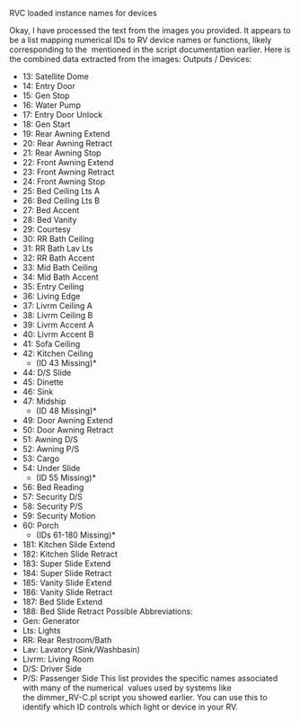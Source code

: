 RVC loaded instance names for devices


Okay, I have processed the text from the images you provided. It appears to be a list mapping numerical IDs to RV device names or functions, likely corresponding to the <load-id> mentioned in the script documentation earlier.
Here is the combined data extracted from the images:
Outputs / Devices:
* 13: Satellite Dome
* 14: Entry Door
* 15: Gen Stop
* 16: Water Pump
* 17: Entry Door Unlock
* 18: Gen Start
* 19: Rear Awning Extend
* 20: Rear Awning Retract
* 21: Rear Awning Stop
* 22: Front Awning Extend
* 23: Front Awning Retract
* 24: Front Awning Stop
* 25: Bed Ceiling Lts A
* 26: Bed Ceiling Lts B
* 27: Bed Accent
* 28: Bed Vanity
* 29: Courtesy
* 30: RR Bath Ceiling
* 31: RR Bath Lav Lts
* 32: RR Bath Accent
* 33: Mid Bath Ceiling
* 34: Mid Bath Accent
* 35: Entry Ceiling
* 36: Living Edge
* 37: Livrm Ceiling A
* 38: Livrm Ceiling B
* 39: Livrm Accent A
* 40: Livrm Accent B
* 41: Sofa Ceiling
* 42: Kitchen Ceiling
    * (ID 43 Missing)*
* 44: D/S Slide
* 45: Dinette
* 46: Sink
* 47: Midship
    * (ID 48 Missing)*
* 49: Door Awning Extend
* 50: Door Awning Retract
* 51: Awning D/S
* 52: Awning P/S
* 53: Cargo
* 54: Under Slide
    * (ID 55 Missing)*
* 56: Bed Reading
* 57: Security D/S
* 58: Security P/S
* 59: Security Motion
* 60: Porch
    * (IDs 61-180 Missing)*
* 181: Kitchen Slide Extend
* 182: Kitchen Slide Retract
* 183: Super Slide Extend
* 184: Super Slide Retract
* 185: Vanity Slide Extend
* 186: Vanity Slide Retract
* 187: Bed Slide Extend
* 188: Bed Slide Retract
Possible Abbreviations:
* Gen: Generator
* Lts: Lights
* RR: Rear Restroom/Bath
* Lav: Lavatory (Sink/Washbasin)
* Livrm: Living Room
* D/S: Driver Side
* P/S: Passenger Side
This list provides the specific names associated with many of the numerical <load-id> values used by systems like the dimmer_RV-C.pl script you showed earlier. You can use this to identify which ID controls which light or device in your RV.
